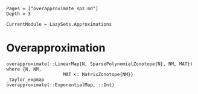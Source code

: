```@contents
Pages = ["overapproximate_spz.md"]
Depth = 3
```

```@meta
CurrentModule = LazySets.Approximations
```

# Overapproximation

```@docs
overapproximate(::LinearMap{N, SparsePolynomialZonotope{N}, NM, MAT}) where {N, NM,
	                 MAT <: MatrixZonotope{NM}}
_taylor_expmap
overapproximate(::ExponentialMap, ::Int)
```
